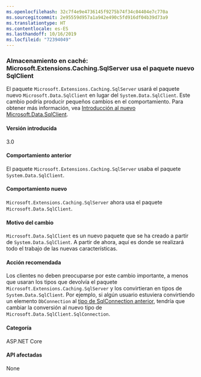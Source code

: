 ```yaml
---
ms.openlocfilehash: 32c7f4e9e4736145f9275b74f34c04404e7c770a
ms.sourcegitcommit: 2e95559d957a1a942e490c5fd916df04b39d73a9
ms.translationtype: HT
ms.contentlocale: es-ES
ms.lasthandoff: 10/16/2019
ms.locfileid: "72394049"
---
```

### <a name="caching-microsoftextensionscachingsqlserver-uses-new-sqlclient-package"></a>Almacenamiento en caché: Microsoft.Extensions.Caching.SqlServer usa el paquete nuevo SqlClient

El paquete `Microsoft.Extensions.Caching.SqlServer` usará el paquete nuevo `Microsoft.Data.SqlClient` en lugar del `System.Data.SqlClient`. Este cambio podría producir pequeños cambios en el comportamiento. Para obtener más información, vea [Introducción al nuevo Microsoft.Data.SqlClient](https://devblogs.microsoft.com/dotnet/introducing-the-new-microsoftdatasqlclient/).

#### <a name="version-introduced"></a>Versión introducida

3.0

#### <a name="old-behavior"></a>Comportamiento anterior

El paquete `Microsoft.Extensions.Caching.SqlServer` usaba el paquete `System.Data.SqlClient`.

#### <a name="new-behavior"></a>Comportamiento nuevo

`Microsoft.Extensions.Caching.SqlServer` ahora usa el paquete `Microsoft.Data.SqlClient`.

#### <a name="reason-for-change"></a>Motivo del cambio

`Microsoft.Data.SqlClient` es un nuevo paquete que se ha creado a partir de `System.Data.SqlClient`. A partir de ahora, aquí es donde se realizará todo el trabajo de las nuevas características.

#### <a name="recommended-action"></a>Acción recomendada

Los clientes no deben preocuparse por este cambio importante, a menos que usaran los tipos que devolvía el paquete `Microsoft.Extensions.Caching.SqlServer` y los convirtieran en tipos de `System.Data.SqlClient`. Por ejemplo, si algún usuario estuviera convirtiendo un elemento `DbConnection` al [tipo de SqlConnection anterior](xref:System.Data.SqlClient.SqlConnection), tendría que cambiar la conversión al nuevo tipo de `Microsoft.Data.SqlClient.SqlConnection`. 

#### <a name="category"></a>Categoría

ASP.NET Core

#### <a name="affected-apis"></a>API afectadas

None

<!-- 

#### Affected APIs

Not detectable via API analysis

-->
